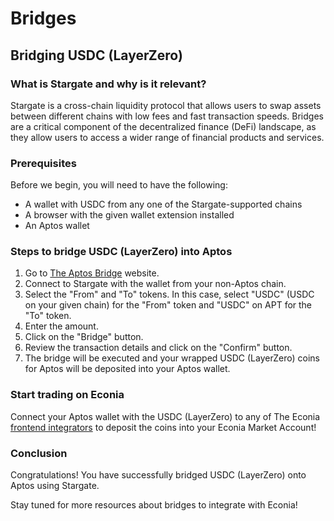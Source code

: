 # Bridges

## Bridging USDC (LayerZero)

### What is Stargate and why is it relevant?

Stargate is a cross-chain liquidity protocol that allows users to swap assets between different chains with low fees and fast transaction speeds.
Bridges are a critical component of the decentralized finance (DeFi) landscape, as they allow users to access a wider range of financial products and services.

### Prerequisites

Before we begin, you will need to have the following:

- A wallet with USDC from any one of the Stargate-supported chains
- A browser with the given wallet extension installed
- An Aptos wallet

### Steps to bridge USDC (LayerZero) into Aptos

1. Go to [The Aptos Bridge](https://theaptosbridge.com) website.
1. Connect to Stargate with the wallet from your non-Aptos chain.
1. Select the "From" and "To" tokens.
   In this case, select "USDC" (USDC on your given chain) for the "From" token and "USDC" on APT for the "To" token.
1. Enter the amount.
1. Click on the "Bridge" button.
1. Review the transaction details and click on the "Confirm" button.
1. The bridge will be executed and your wrapped USDC (LayerZero) coins for Aptos will be deposited into your Aptos wallet.

### Start trading on Econia

Connect your Aptos wallet with the USDC (LayerZero) to any of The Econia [frontend integrators](https://econia.org/explore) to deposit the coins into your Econia Market Account!

### Conclusion

Congratulations! You have successfully bridged USDC (LayerZero) onto Aptos using Stargate.

Stay tuned for more resources about bridges to integrate with Econia!
